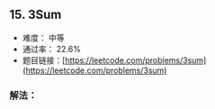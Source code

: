 ## 15. 3Sum


- 难度： 中等
- 通过率： 22.6%
- 题目链接：[https://leetcode.com/problems/3sum](https://leetcode.com/problems/3sum)



### 解法：